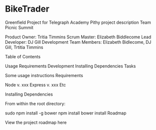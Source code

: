 # BikeTrader
Greenfield Project for Telegraph Academy
Pithy project description
Team Picnic Summit

Product Owner: Tritia Timmins
Scrum Master: Elizabeth Biddlecome
Lead Developer: DJ Gill
Development Team Members: Elizabeth Bidlecome, DJ Gill, Trtitia Timmins

Table of Contents

Usage 
Requirements
Development
Installing Dependencies
Tasks

Some usage instructions
Requirements

Node v. xxx
Express v. xxx
Etc


Installing Dependencies

From within the root directory:

sudo npm install -g bower
npm install
bower install
Roadmap

View the project roadmap here

